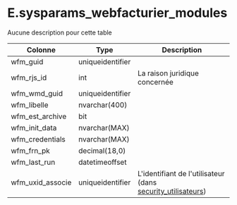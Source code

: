 # E.sysparams_webfacturier_modules

Aucune description pour cette table

Colonne|Type|Description
---|---|---
wfm_guid|uniqueidentifier|
wfm_rjs_id|int|La raison juridique concernée 
wfm_wmd_guid|uniqueidentifier|
wfm_libelle|nvarchar(400)|
wfm_est_archive|bit|
wfm_init_data|nvarchar(MAX)|
wfm_credentials|nvarchar(MAX)|
wfm_frn_pk|decimal(18,0)|
wfm_last_run|datetimeoffset|
wfm_uxid_associe|uniqueidentifier|L'identifiant de l'utilisateur (dans [security_utilisateurs](generated_security_utilisateurs.md)) 
